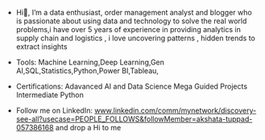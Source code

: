 - Hi👋, I’m a data enthusiast, order management analyst and blogger who is passionate about using data and technology to solve the real world problems,i have over 5 years of experience in providing analytics in supply chain and logistics , i love uncovering patterns , hidden trends to extract insights

- Tools: Machine Learning,Deep Learning,Gen AI,SQL,Statistics,Python,Power BI,Tableau,

- Certifications: Adavanced AI and Data Science 
                Mega Guided Projects 
                Intermediate Python

- Follow me on LinkedIn: www.linkedin.com/comm/mynetwork/discovery-see-all?usecase=PEOPLE_FOLLOWS&followMember=akshata-tuppad-057386168 and drop a Hi to me


<!---
Takshata/Takshata is a ✨ special ✨ repository because its `README.md` (this file) appears on your GitHub profile.
You can click the Preview link to take a look at your changes.
--->
